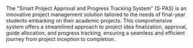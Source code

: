 The "Smart Project Approval and Progress Tracking System" (S-PAS) is an innovative project management solution tailored to the needs of final-year students embarking on their academic projects. This comprehensive system offers a streamlined approach to project idea finalization, approval, guide allocation, and progress tracking, ensuring a seamless and efficient journey from project inception to completion.
